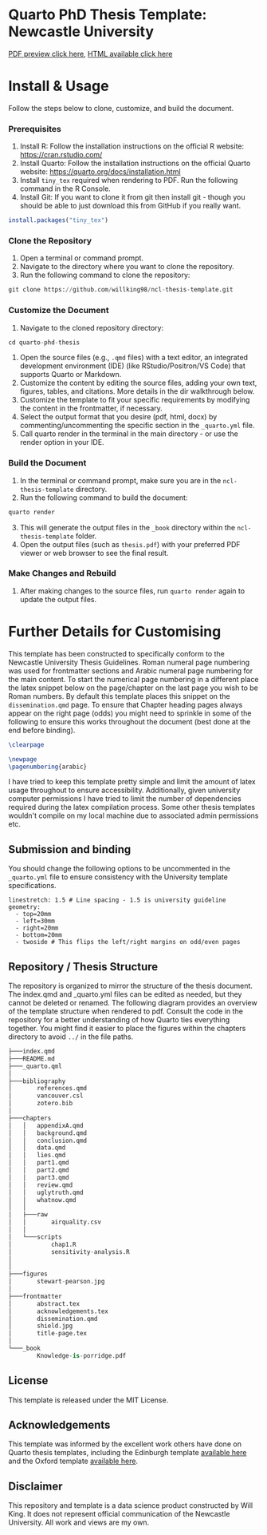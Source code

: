 # Quarto PhD Thesis Template: Newcastle University 

[PDF preview click here](_book/Knowledge-is-porridge.pdf), [HTML available click here](https://willking98.quarto.pub/knowledge-is-porridge/)

# Install & Usage

Follow the steps below to clone, customize, and build the document.

### Prerequisites
1. Install R: Follow the installation instructions on the official R website: https://cran.rstudio.com/
2. Install Quarto: Follow the installation instructions on the official Quarto website: https://quarto.org/docs/installation.html
3. Install `tiny_tex` required when rendering to PDF. Run the following command in the R Console.
4. Install Git: If you want to clone it from git then install git - though you should be able to just download this from GitHub if you really want.

```r
install.packages("tiny_tex")
```

### Clone the Repository
1. Open a terminal or command prompt.
2. Navigate to the directory where you want to clone the repository.
3. Run the following command to clone the repository:

```python
git clone https://github.com/willking98/ncl-thesis-template.git
```

### Customize the Document
1. Navigate to the cloned repository directory:

```python
cd quarto-phd-thesis
```

1. Open the source files (e.g., `.qmd` files) with a text editor, an integrated development environment (IDE) (like RStudio/Positron/VS Code) that supports Quarto or Markdown.
2. Customize the content by editing the source files, adding your own text, figures, tables, and citations. More details in the dir walkthrough below.
3. Customize the template to fit your specific requirements by modifying the content in the frontmatter, if necessary. 
4. Select the output format that you desire (pdf, html, docx) by commenting/uncommenting the specific section in the `_quarto.yml` file.
5. Call quarto render in the terminal in the main directory - or use the render option in your IDE.

### Build the Document

1. In the terminal or command prompt, make sure you are in the `ncl-thesis-template` directory.
2. Run the following command to build the document:

```python
quarto render
```

3. This will generate the output files in the `_book` directory within the `ncl-thesis-template` folder.
4. Open the output files (such as `thesis.pdf`) with your preferred PDF viewer or web browser to see the final result.

### Make Changes and Rebuild
1. After making changes to the source files, run `quarto render` again to update the output files.

# Further Details for Customising

This template has been constructed to specifically conform to the Newcastle University Thesis Guidelines. Roman numeral page numbering was used for frontmatter sections and Arabic numeral page numbering for the main content. To start the numerical page numbering in a different place the latex snippet below on the page/chapter on the last page you wish to be Roman numbers. By default this template places this snippet on the `dissemination.qmd` page. To ensure that Chapter heading pages always appear on the right page (odds) you might need to sprinkle in some of the following to ensure this works throughout the document (best done at the end before binding).

```latex
\clearpage
```

```latex
\newpage
\pagenumbering{arabic}
```

I have tried to keep this template pretty simple and limit the amount of latex usage throughout to ensure accessibility. Additionally, given university computer permissions I have tried to limit the number of dependencies required during the latex compilation process. Some other thesis templates wouldn't compile on my local machine due to associated admin permissions etc. 

## Submission and binding
You should change the following options to be uncommented in the `_quarto.yml` file to ensure consistency with the University template specifications.

```
linestretch: 1.5 # Line spacing - 1.5 is university guideline
geometry:
  - top=20mm
  - left=30mm
  - right=20mm
  - bottom=20mm
  - twoside # This flips the left/right margins on odd/even pages
```



## Repository / Thesis Structure
The repository is organized to mirror the structure of the thesis document. The index.qmd and _quarto.yml files can be edited as needed, but they cannot be deleted or renamed. The following diagram provides an overview of the template structure when rendered to pdf. Consult the code in the repository for a better understanding of how Quarto ties everything together. You might find it easier to place the figures within the chapters directory to avoid `../` in the file paths. 

```python
├───index.qmd
├───README.md
├───_quarto.qml
│
├───bibliography
│       references.qmd
│       vancouver.csl
│       zotero.bib
│
├───chapters
│   │   appendixA.qmd
│   │   background.qmd
│   │   conclusion.qmd
│   │   data.qmd
│   │   lies.qmd
│   │   part1.qmd
│   │   part2.qmd
│   │   part3.qmd
│   │   review.qmd
│   │   uglytruth.qmd
│   │   whatnow.qmd
│   │
│   ├───raw
│   │       airquality.csv
│   │
│   └───scripts
│           chap1.R
│           sensitivity-analysis.R
│
│
├───figures
│       stewart-pearson.jpg
│
├───frontmatter
│       abstract.tex
│       acknowledgements.tex
│       dissemination.qmd
│       shield.jpg
│       title-page.tex
│
└───_book
        Knowledge-is-porridge.pdf

```

## License

This template is released under the MIT License.

## Acknowledgements
This template was informed by the excellent work others have done on Quarto thesis templates, including the Edinburgh template [available here](https://github.com/james-d-h/quarto-phd-thesis) and the Oxford template [available here](https://github.com/ulyngs/oxforddown).

## Disclaimer

This repository and template is a data science product constructed by Will King. It does not represent official communication of the Newcastle University. All work and views are my own.
